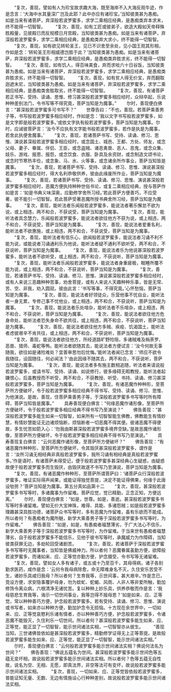 <!-- { "loadSidebar": true } -->
　　“复次，善现，譬如有人为珍宝故求趣大海，既至海岸不入大海反观牛迹，作是念言：‘大海中水其量深广岂及此耶？此中亦应有诸珍宝。’当知彼类甚为愚痴。如是当来有诸菩萨，弃深般若波罗蜜多，求学二乘相应经典，是愚痴类弃本求末，终不能得一切智智。
　　“复次，善现，如有工匠或彼弟子，欲造大殿如天帝释殊胜殿量，见彼殿已而反规模日月宫殿，当知彼类甚为愚痴。如是当来有诸菩萨，弃深般若波罗蜜多，求学二乘相应经典，是愚痴类弃大求小，终不能得一切智智。
　　“复次，善现，如有欲见转轮圣王，见已不识舍至余处，见小国王观其形相，作如是念：‘转轮圣王形相威德岂胜于此？’当知彼类甚为愚痴。如是当来有诸菩萨，弃深般若波罗蜜多，求学二乘相应经典，是愚痴类弃胜求劣，终不能得一切智智。
　　“复次，善现，如有饥人，得百味美食，弃而求啖六十日谷饭，当知彼类甚为愚痴。如是当来有诸菩萨，弃深般若波罗蜜多，求学二乘相应经典，是愚痴类弃胜求劣，终不能得一切智智。
　　“复次，善现，如有贫人得无价宝，弃而翻取迦遮末尼，当知彼类甚为愚痴。如是当来有诸菩萨，弃深般若波罗蜜多，求学二乘相应经典，是愚痴类舍胜取劣，终不能得一切智智。
　　“复次，善现，有诸菩萨若正书写、受持、读诵、思惟、修习甚深般若波罗蜜多相应经时，众辩卒起，乐说种种差别法门，令书写等不得究竟，菩萨当知是为魔事。”
　　尔时，善现便白佛言：“甚深般若波罗蜜多可书写不？”
　　世尊告曰：“不也，善现。若菩萨乘善男子等，书写般若波罗蜜多相应经时，作如是念：‘我以文字书写般若波罗蜜多，如是文字即是般若波罗蜜多。’或依文字执有般若波罗蜜多，菩萨当知是为魔事。尔时，应诫彼菩萨言：‘汝今不应执有文字能书般若波罗蜜多，若作是执是为魔事，若舍此执便舍魔事。’
　　“复次，善现，若诸菩萨书写、受持、读诵、修习、思惟、演说甚深般若波罗蜜多相应经时，或念国土、城邑、王都、方处、师友，或念父母、妻子、眷属、伴侣、王臣，或念盗贼、诸恶禽兽、恶人、恶鬼，或念众集、妓乐、游戏、报恩、报怨，或念饮食、衣服、卧具及余资财，或念制造文颂书论，或念时节寒热丰俭，或念象、马、水、火等事，或念诸余所作事业，菩萨当知皆是魔事。
　　“复次，善现，若诸菩萨书写、受持、读诵、修习、思惟、演说甚深般若波罗蜜多相应经时，得大名利恭敬供养，彼由此缘废所作业，菩萨当知是为魔事。
　　“复次，善现，若诸菩萨书写、受持、读诵、修习、思惟、演说甚深般若波罗蜜多相应经时，恶魔方便执持种种世俗书论，或复二乘相应经典，授与菩萨作如是言：‘如是书典义味深奥，应勤修学舍所习经。’若此菩萨方便善巧，不应受著，彼不能引一切智智。若此菩萨受著恶魔所授书典舍所习经，菩萨当知是为魔事。
　　“复次，善现，能听法者乐闻般若波罗蜜多，能说法者著乐懈怠不欲为说，或上相违，两不和合，不获说受，菩萨当知是为魔事。
　　“复次，善现，能听法者具念慧力，乐闻般若波罗蜜多，能说法者欲往他方不获为说，或上相违，两不和合，不获说受，菩萨当知是为魔事。
　　“复次，善现，能说法者爱重名利，能听法者不欲惠施，或上相违，两不和合，不获说受，菩萨当知是为魔事。
　　“复次，善现，能听法者有信乐心，欲闻般若波罗蜜多，能说法者习诵不利不能为说，或能说者习诵通利乐为他说，能听法者疑不通利不欲听受，两不和合，不获说听，菩萨当知是为魔事。
　　“复次，善现，能说法者乐为他说甚深般若波罗蜜多，能听法者不欲听受，或上相违，两不和合，不获说听，菩萨当知是为魔事。
　　“复次，善现，能听法者乐闻般若波罗蜜多，能说法者身重疲极，眠睡所覆不能为说，或上相违，两不和合，不获说听，菩萨当知是为魔事。
　　“复次，善现，若诸菩萨书写、受持、读诵、修习、思惟、演说甚深般若波罗蜜多相应经时，或有人来说三恶趣种种苦事，劝舍菩提，或有人来说人天趣种种乐事，皆是无常、苦、空、非我，劝入圆寂。彼由此言：‘书写等事，不得究竟。’心怀愁恼，菩萨当知是为魔事。
　　“复次，善现，能说法者好领徒众，乐营他事不忧自业，能听法者一身无累，专修己事不忧他业，或上相违，两不和合，不获说听，菩萨当知是为魔事。
　　“复次，善现，能说法者乐处喧杂，能听法者不乐喧杂，或上相违，两不和合，不获说听，菩萨当知是为魔事。
　　“复次，善现，能说法者欲往他方危身命处，能听法者恐失身命不欲共往，或上相违，两不和合，不获说听，菩萨当知是为魔事。
　　“复次，善现，能说法者欲往他方多贼、疾疫、饥渴国土，能听法者虑彼艰辛不肯共往，或上相违，两不和合，不获说听，菩萨当知是为魔事。
　　“复次，善现，能说法者欲往他方，所经道路旷野险阻，多诸贼难及栴荼罗、恶兽、猎师、毒蛇等怖。能听法者欲随其去，能说法者方便试言：‘汝今何故无事随我，欲往如是诸险难处？宜善审思勿后忧悔。’能听法者闻已念言：‘师应不欲令我随往，设固随往，何必闻法？’由此因缘不随其去，两不和合，不获说听，菩萨当知是为魔事。
　　“复次，善现，能说法者多有施主数相追随，听法者来请说般若波罗蜜多，或请书写、受持、读诵、如说修行，彼多缘碍无暇教授，能听法者起嫌恨心，后虽教授而不听受，两不和合，不获教授、听受、书持、读诵、修习甚深般若波罗蜜多，菩萨当知是为魔事。
　　“复次，善现，有诸恶魔作种种形，至菩萨所方便破坏，令于般若波罗蜜多相应经典不得书写、受持、读诵、修习、思惟、为他演说。是故，善现，住菩萨乘善男子等，于深般若波罗蜜多书写等时所有障碍，菩萨当知皆是魔事。”
　　具寿善现便白佛言：“何缘恶魔作诸形像，至菩萨所方便破坏，令于般若波罗蜜多相应经典不得书写乃至演说？”
　　佛告善现：“甚深般若波罗蜜多能生如来一切智智，如来所有一切智智能生佛教，佛教能生有情妙慧，有情妙慧能证无边诸烦恼断，烦恼断者一切恶魔不得其便。彼诸恶魔不得便故，多生忧苦如箭入心：‘勿我由斯甚深般若波罗蜜多境界空缺。’是故恶魔作诸形像，至菩萨所方便破坏，令于般若波罗蜜多相应经典不得书写乃至演说。”
　　具寿善现复白佛言：“云何恶魔作诸形像，至菩萨所方便破坏？”
　　佛告善现：“有诸恶魔作种种形，至菩萨所方便破坏，令其毁厌甚深般若波罗蜜多，谓作是言：‘汝所习诵无相经典非真般若波罗蜜多，我所习诵有相经典是真般若波罗蜜多。’作是语时，有诸菩萨未得受记，便于般若波罗蜜多甚深经典心生疑惑，由疑惑故便于般若波罗蜜多而生毁厌，由毁厌故遂不书写乃至演说，菩萨当知是为魔事。
　　“复次，善现，有诸恶魔作种种形，至菩萨所谓菩萨曰：‘诸菩萨众行深般若波罗蜜多，唯证实际得声闻果，或能证得独觉菩提，决定不能证得佛果，何缘于此唐设劬劳？’菩萨当知是为魔事。第五分真如品第十二
　　“复次，善现，甚深般若波罗蜜多书写等时，多诸魔事为作留难。菩萨应觉，觉已精勤，正念正知，方便远离。”
　　尔时，善现便白佛言：“如是，世尊。如是，善逝。甚深般若波罗蜜多书写等时多诸留难。譬如无价大宝神珠，难得、具能、多诸怨贼；如是般若波罗蜜多理趣甚深具胜功德，诸菩萨众书写等时，多有恶魔为作留难，虽有乐欲而不能成。所以者何？有愚痴者为魔所魅，新学大乘善男子等于深般若波罗蜜多书写等时，为作留难。”
　　佛告善现：“如是，如是，有愚痴者福慧薄劣，于广大法心不信乐，新学大乘善男子等于深般若波罗蜜多书写等时，为作留难。于当来世有愚痴者福慧薄劣，自于般若波罗蜜多不能信乐，见他于彼书写等时，承魔威力为作障碍，当知彼类获罪无边，多劫轮回受诸剧苦。
　　“复次，善现，若诸菩萨于深般若波罗蜜多书写等时无魔事者，当知皆是佛威神力。所以者何？恶魔眷属虽勤方便，欲障般若波罗蜜多，而诸如来、应、正等觉亦勤方便，护念摄受，令书写等无诸留难。
　　“复次，善现，譬如女人多有诸子，或五或十乃至百千，其母得病，诸子各别勤求医药，咸作是念：‘云何令我母病除愈，命无障难身名不灭，久住安乐苦受不生，诸妙乐具咸归我母？所以者何？生育我等，示世间事，甚大艰辛。’作是念已，竞设方便，求安隐事覆护母身，勿为蚊虻、蛇蝎、风雨、人非人等非爱所触，勤加修饰令离众病，六根清净无诸忧苦。复以种种上妙乐具，供养恭敬而作是言：‘我母慈悲生育我等，诲示一切世间事业，我等岂得不报母恩？’如是如来、应、正等觉，常以种种善巧方便，护念般若波罗蜜多。若有受持、读诵、修习、思惟、演说或书写者，如来亦以种种方便，勤加护念令无损恼。十方现在余世界中，一切如来、应、正等觉哀愍利乐诸有情者，亦以种种善巧方便，护念般若波罗蜜多，令诸恶魔不能毁灭，久住利乐一切世间。所以者何？甚深般若波罗蜜多能生如来、应、正等觉，能正显了一切智智，能示世间诸法实相，一切智智亦从彼生。
　　“善现当知，三世诸佛皆依如是甚深般若波罗蜜多，精勤修学证得无上正等菩提。是故般若波罗蜜多能生如来、应、正等觉，能正显了一切智智，能示世间诸法实相。”
　　尔时，善现便白佛言：“云何般若波罗蜜多能示世间诸法实相？佛说何法名为世间？”
　　佛告善现：“佛说五蕴名为世间。甚深般若波罗蜜多能示世间色等五蕴无变坏相，故说般若波罗蜜多能示世间诸法实相。所以者何？色等五蕴无自性故，说名为空、无相、无愿，即真法界，非空等法可有变坏，故说般若波罗蜜多能示世间诸法实相。
　　“复次，善现，一切如来、应、正等觉皆依般若波罗蜜多，普能证知无量、无数、无边有情施设心行种种差别，故说般若波罗蜜多能示世间诸法实相。
